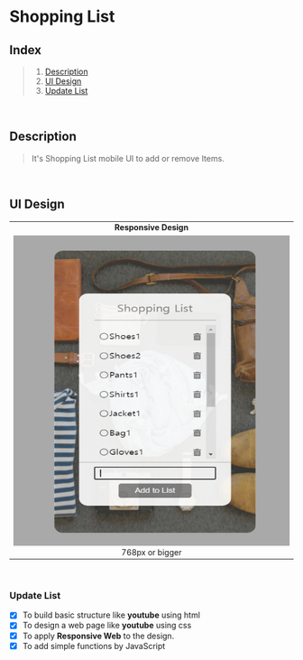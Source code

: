 # Shopping List

## Index

> 1.  [Description](#Description)
> 2.  [UI Design](#UI-Design)
> 3.  [Update List](#Update-List)

<br/>

## Description

> It's Shopping List mobile UI to add or remove Items.

<br/>

## UI Design

<table cellspacing="0">
  <tr align="center">
    <td colspan="1"> <b>Responsive Design</b> </td>
  </tr>
  <td align="center"> <img src="/img/UI.png" width="768" height="550"/> <span>  768px or bigger </span> </td>
</table>
  <br/>

### Update List

- [x] To build basic structure like **youtube** using html
- [x] To design a web page like **youtube** using css
- [x] To apply **Responsive Web** to the design.
- [x] To add simple functions by JavaScript
